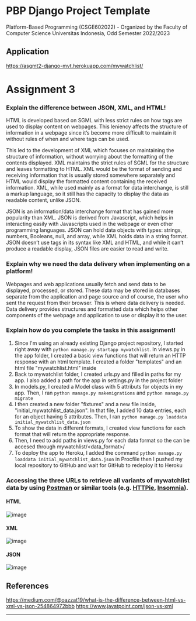 # PBP Django Project Template

Platform-Based Programming (CSGE602022) - Organized by the Faculty of Computer Science Universitas Indonesia, Odd Semester 2022/2023

## Application
https://asgmt2-django-mvt.herokuapp.com/mywatchlist/

# Assignment 3
### Explain the difference between JSON, XML, and HTML!
HTML is developed based on SGML with less strict rules on how tags are used to display content on webpages. This leniency affects the structure of information in a webpage since it’s become more difficult to maintain it without rules of when and where tags can be used.

This led to the development of XML which focuses on maintaining the structure of information, without worrying about the formatting of the contents displayed. XML maintains the strict rules of SGML for the structure and leaves formatting to HTML. XML would be the format of sending and receiving information that is usually stored somewhere separately and HTML would display the formatted content containing the received information. XML, while used mainly as a format for data interchange, is still a markup language, so it still has the capacity to display the data as readable content, unlike JSON.

JSON is an information/data interchange format that has gained more popularity than XML. JSON is derived from Javascript, which helps in interacting easily with Javascripts used in the webpage or even other programming languages. JSON can hold data objects with types: strings, numbers, Booleans, null, and array, while XML holds data in a string format. JSON doesn’t use tags in its syntax like XML and HTML, and while it can’t produce a readable display, JSON files are easier to read and write.

### Explain why we need the data delivery when implementing on a platform!
Webpages and web applications usually fetch and send data to be displayed, processed, or stored. These data may be stored in databases separate from the application and page source and of course, the user who sent the request from their browser. This is where data delivery is needed. Data delivery provides structures and formatted data which helps other components of the webpage and application to use or display it to the user.

### Explain how do you complete the tasks in this assignment!
1. Since I'm using an already existing Django project repository, I started right away with `python manage.py startapp mywatchlist`. In views.py in the app folder, I created a basic view functions that will return an HTTP response with an html template. I created a folder "templates" and an html file "mywatchlist.html" inside
2. Back to mywatchlist folder, I created urls.py and filled in paths for my app. I also added a path for the app in settings.py in the project folder
3. In models.py, I created a Model class with 5 attributs for objects in my app. Then, I ran `python manage.py makemigrations` and `python manage.py migrate`
4. I then created a new folder "fixtures" and a new file inside, "initial_mywatchlist_data.json". In that file, I added 10 data entries, each for an object having 5 attributes. Then, I ran `python manage.py loaddata initial_mywatchlist_data.json`
5. To show the data in different formats, I created view functions for each format that will return the appropriate response. 
6. Then, I need to add paths in views.py for each data format so the can be accesed through mywatchlist/<data_format>/
7. To deploy the app to Heroku, I added the command `python manage.py loaddata initial_mywatchlist_data.json` in Procfile then I pushed my local repository to GitHub and wait for GitHub to redeploy it to Heroku

### Accessing the three URLs to retrieve all variants of mywatchlist data by using [Postman](https://www.postman.com/) or similar tools (e.g. [HTTPie](https://httpie.io/product), [Insomnia](https://insomnia.rest/)).
#### HTML
![image](https://user-images.githubusercontent.com/108500770/191486231-245249b5-5654-4127-8a28-54041a2050a0.png)
#### XML
![image](https://user-images.githubusercontent.com/108500770/191486315-0df18279-34b6-4237-8093-d76209943003.png)
#### JSON
![image](https://user-images.githubusercontent.com/108500770/191486378-4e891890-a9e3-47cd-9737-d7291a1b822e.png)

## References
https://medium.com/@oazzat19/what-is-the-difference-between-html-vs-xml-vs-json-254864972bbb
https://www.javatpoint.com/json-vs-xml
<br>
<hr>
